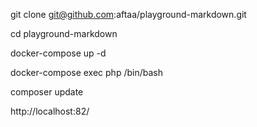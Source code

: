git clone git@github.com:aftaa/playground-markdown.git

cd playground-markdown

docker-compose up -d

docker-compose exec php /bin/bash

composer update

http://localhost:82/

